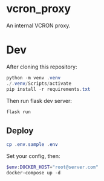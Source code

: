 # vcron_proxy

An internal VCRON proxy.

# Dev

After cloning this repository:

```powershell
python -m venv .venv
./.venv/Scripts/activate
pip install -r requirements.txt
```

Then run flask dev server:

```powershell
flask run
```

## Deploy

```powershell
cp .env.sample .env
```

Set your config, then:

```powershell
$env:DOCKER_HOST="root@server.com"
docker-compose up -d
```
